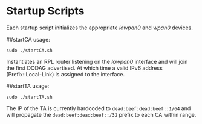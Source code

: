 # Startup Scripts
Each startup script initializes the appropriate *lowpan0* and *wpan0* devices.

##startCA
usage:

    sudo ./startCA.sh

Instantiates an RPL router listening on the *lowpan0* interface and will join
the first DODAG advertised. At which time a valid IPv6 address (Prefix::Local-Link)
is assigned to the interface.


##startTA
usage:

    sudo ./startTA.sh


The IP of the TA is currently hardcoded to `dead:beef:dead:beef::1/64` and will
propagate the `dead:beef:dead:beef::/32` prefix to each CA within range.
